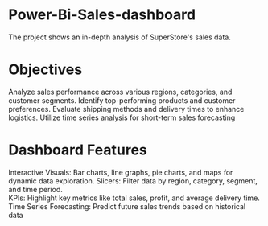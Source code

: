 # Power-Bi-Sales-dashboard
The project shows an in-depth analysis of SuperStore's sales data.

# Objectives
Analyze sales performance across various regions, categories, and customer segments.
Identify top-performing products and customer preferences.
Evaluate shipping methods and delivery times to enhance logistics. 
Utilize time series analysis for short-term sales forecasting 

# Dashboard Features 
Interactive Visuals: Bar charts, line graphs, pie charts, and maps for dynamic data exploration.
Slicers: Filter data by region, category, segment, and time period.  
KPIs: Highlight key metrics like total sales, profit, and average delivery time.
Time Series Forecasting: Predict future sales trends based on historical data
 
